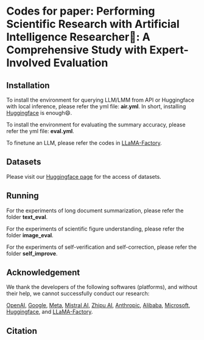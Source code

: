 # Codes for paper: Performing Scientific Research with Artificial Intelligence Researcher🤔: A Comprehensive Study with Expert-Involved Evaluation

## Installation

To install the environment for querying LLM/LMM from API or Huggingface with local inference, please refer the yml file: **air.yml**. In short, installing [Huggingface](https://huggingface.co/) is enough😄.

To install the environment for evaluating the summary accuracy, please refer the yml file: **eval.yml**.

To finetune an LLM, please refer the codes in [LLaMA-Factory](https://github.com/hiyouga/LLaMA-Factory).


## Datasets

Please visit our [Huggingface page](https://huggingface.co/datasets/iLOVE2D/AIR_DATA) for the access of datasets.

## Running

For the experiments of long document summarization, please refer the folder **text_eval**.

For the experiments of scientific figure understanding, please refer the folder **image_eval**.

For the experiments of self-verification and self-correction, please refer the folder **self_improve**.


## Acknowledgement

We thank the developers of the following softwares (platforms), and without their help, we cannot successfully conduct our research:

[OpenAI](https://platform.openai.com/), [Google](https://ai.google.dev/gemma), [Meta](https://www.llama.com/), [Mistral AI](https://mistral.ai/), [Zhipu AI](https://huggingface.co/THUDM/glm-4-9b-chat-hf), [Anthropic](https://www.anthropic.com/), [Alibaba](https://huggingface.co/Qwen/Qwen-VL-Chat), [Microsoft](https://www.microsoft.com/en-us/research/project/llava-large-language-and-vision-assistant/), [Huggingface](https://huggingface.co/), and [LLaMA-Factory](https://github.com/hiyouga/LLaMA-Factory).



## Citation